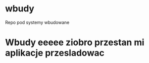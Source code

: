 # wbudy
 Repo pod systemy wbudowane 

<h1>Wbudy eeeee ziobro przestan mi aplikacje przesladowac</h1>